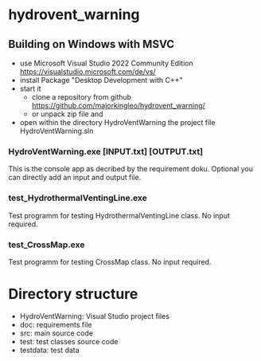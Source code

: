 # hydrovent_warning

## Building on Windows with MSVC

* use Microsoft Visual Studio 2022 Community Edition https://visualstudio.microsoft.com/de/vs/
* install Package "Desktop Development with C++"
* start it
  * clone a repository from github https://github.com/majorkingleo/hydrovent_warning/
  * or unpack zip file and 
* open within the directory HydroVentWarning the project file HydroVentWarning.sln

### HydroVentWarning.exe [INPUT.txt] [OUTPUT.txt]

This is the console app as decribed by the requirement doku.
Optional you can directly add an input and output file.

### test_HydrothermalVentingLine.exe

Test programm for testing HydrothermalVentingLine class. No input required.

### test_CrossMap.exe

Test programm for testing CrossMap class. No input required.

# Directory structure

* HydroVentWarning: Visual Studio project files
* doc: requirements file
* src: main source code
* test: test classes source code
* testdata: test data



